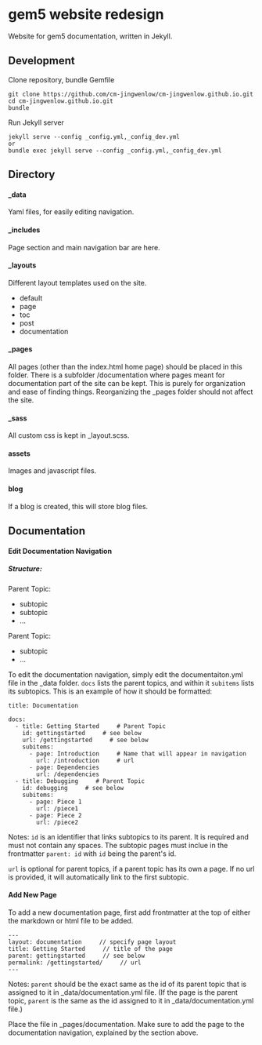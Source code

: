 # gem5 website redesign
Website for gem5 documentation, written in Jekyll.

## Development
Clone repository, bundle Gemfile
```
git clone https://github.com/cm-jingwenlow/cm-jingwenlow.github.io.git
cd cm-jingwenlow.github.io.git
bundle
```
Run Jekyll server
```
jekyll serve --config _config.yml,_config_dev.yml
or
bundle exec jekyll serve --config _config.yml,_config_dev.yml
```
## Directory
#### _data
Yaml files, for easily editing navigation.

#### _includes
Page <head> section and main navigation bar are here.

#### _layouts
Different layout templates used on the site.
* default
* page
* toc
* post
* documentation

#### _pages
All pages (other than the index.html home page) should be placed in this folder. There is a subfolder /documentation where pages meant for documentation part of the site can be kept. This is purely for organization and ease of finding things. Reorganizing the _pages folder should not affect the site.

#### _sass
All custom css is kept in _layout.scss.

#### assets
Images and javascript files.

#### blog
If a blog is created, this will store blog files.

## Documentation
#### Edit Documentation Navigation
##### Structure:
Parent Topic:
- subtopic
- subtopic
- ...

Parent Topic:
- subtopic
- ...

To edit the documentation navigation, simply edit the documentaiton.yml file in the _data folder. `docs` lists the parent topics, and within it `subitems` lists its subtopics. This is an example of how it should be formatted:
```
title: Documentation

docs:
  - title: Getting Started     # Parent Topic
    id: gettingstarted     # see below
    url: /gettingstarted     # see below
    subitems:
      - page: Introduction     # Name that will appear in navigation
        url: /introduction     # url
      - page: Dependencies
        url: /dependencies
  - title: Debugging     # Parent Topic
    id: debugging     # see below
    subitems:
      - page: Piece 1
        url: /piece1
      - page: Piece 2
        url: /piece2

```
Notes:
`id` is an identifier that links subtopics to its parent. It is required and must not contain any spaces. The subtopic pages must inclue in the frontmatter `parent: id` with `id` being the parent's id.

`url` is optional for parent topics, if a parent topic has its own a page. If no url is provided, it will automatically link to the first subtopic.

#### Add New Page
To add a new documentation page, first add frontmatter at the top of either the markdown or html file to be added.
```
---
layout: documentation     // specify page layout
title: Getting Started     // title of the page
parent: gettingstarted     // see below
permalink: /gettingstarted/     // url
---
```
Notes:
`parent` should be the exact same as the id of its parent topic that is assigned to it in _data/documentation.yml file. (If the page is the parent topic, `parent` is the same as the id assigned to it in _data/documentation.yml file.)

Place the file in _pages/documentation. Make sure to add the page to the documentation navigation, explained by the section above.
